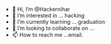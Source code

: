 - 👋 Hi, I’m @Hackernihar
- 👀 I’m interested in ... hacking
- 🌱 I’m currently learning ... graduation
- 💞️ I’m looking to collaborate on ...
- 📫 How to reach me ...email.

<!---
Hackernihar/Hackernihar is a ✨ special ✨ repository because its `README.md` (this file) appears on your GitHub profile.
You can click the Preview link to take a look at your changes.
--->
